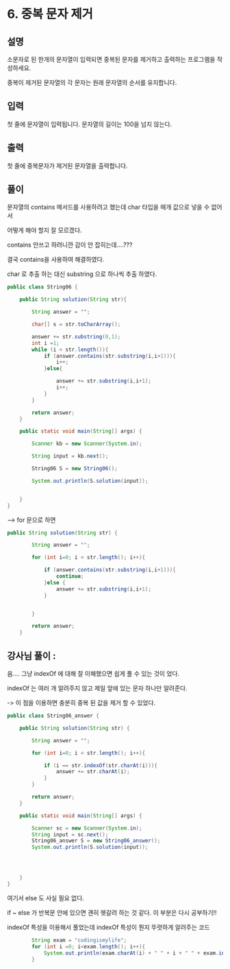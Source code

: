 # 6. 중복 문자 제거

## 설명

소문자로 된 한개의 문자열이 입력되면 중복된 문자를 제거하고 출력하는 프로그램을 작성하세요.

중복이 제거된 문자열의 각 문자는 원래 문자열의 순서를 유지합니다.


## 입력
첫 줄에 문자열이 입력됩니다. 문자열의 길이는 100을 넘지 않는다.


## 출력

첫 줄에 중복문자가 제거된 문자열을 출력합니다.

## 풀이 

문자열의 contains 메서드를 사용하려고 했는데 char 타입을 매개 값으로 넣을 수 없어서

어떻게 해야 할지 잘 모르겠다.

contains 안쓰고 하려니깐 감이 안 잡히는데....???

결국 contains을 사용하여 해결하였다.

char 로 추출 하는 대신 substring 으로 하나씩 추출 하였다.

```java
public class String06 {

    public String solution(String str){

        String answer = "";

        char[] s = str.toCharArray();

        answer += str.substring(0,1);
        int i =1;
        while (i < str.length()){
            if (answer.contains(str.substring(i,i+1))){
                i++;
            }else{

                answer += str.substring(i,i+1);
                i++;
            }
        }

        return answer;
    }

    public static void main(String[] args) {

        Scanner kb = new Scanner(System.in);

        String input = kb.next();

        String06 S = new String06();

        System.out.println(S.solution(input));


    }
}

```

 --> for 문으로 하면

```java
public String solution(String str) {

        String answer = "";

        for (int i=0; i < str.length(); i++){

            if (answer.contains(str.substring(i,i+1))){
                continue;
            }else {
                answer += str.substring(i,i+1);
            }


        }

        return answer;
    }
```

## 강사님 풀이 :

음.... 그냥 indexOf 에 대해 잘 이해했으면 쉽게 풀 수 있는 것이 었다.

indexOf 는 여러 개 알려주지 않고 제일 앞에 있는 문자 하나만 알려준다.

-> 이 점을 이용하면 충분히 중복 된 값을 제거 할 수 있었다.


```java
public class String06_answer {

    public String solution(String str) {

        String answer = "";

        for (int i=0; i < str.length(); i++){

            if (i == str.indexOf(str.charAt(i))){
                answer += str.charAt(i);
            }
        }

        return answer;
    }

    public static void main(String[] args) {

        Scanner sc = new Scanner(System.in);
        String input = sc.next();
        String06_answer S = new String06_answer();
        System.out.println(S.solution(input));




    }
}

```

여기서 else 도 사실 필요 없다.

if ~ else 가 반복문 안에 있으면 괜히 헷갈려 하는 것 같다. 이 부분은 다시 공부하기!!

 indexOf 특성을 이용해서 풀었는데 indexOf 특성이 뭔지 뚜렷하게 알려주는 코드

```java
        String exam = "codingismylife";
        for (int i =0; i<exam.length(); i++){
            System.out.println(exam.charAt(i) + " " + i + " " + exam.indexOf(exam.charAt(i)));
        }
```
